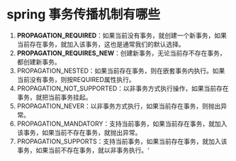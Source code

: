 # spring 事务传播机制有哪些
1. **PROPAGATION_REQUIRED**：如果当前没有事务，就创建一个新事务，如果当前存在事务，就加入该事务，这也是通常我们的默认选择。
2. **PROPAGATION_REQUIRES_NEW**：创建新事务，无论当前存不存在事务，都创建新事务。
3. PROPAGATION_NESTED：如果当前存在事务，则在嵌套事务内执行。如果当前没有事务，则按REQUIRED属性执行。
4. PROPAGATION_NOT_SUPPORTED：以非事务方式执行操作，如果当前存在事务，就把当前事务挂起。
5. PROPAGATION_NEVER：以非事务方式执行，如果当前存在事务，则抛出异常。
6. PROPAGATION_MANDATORY：支持当前事务，如果当前存在事务，就加入该事务，如果当前不存在事务，就抛出异常。
7. PROPAGATION_SUPPORTS：支持当前事务，如果当前存在事务，就加入该事务，如果当前不存在事务，就以非事务执行。‘